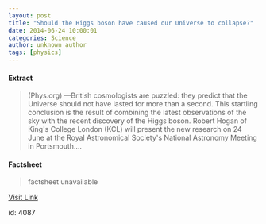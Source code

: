 ```yaml
---
layout: post
title: "Should the Higgs boson have caused our Universe to collapse?"
date: 2014-06-24 10:00:01
categories: Science
author: unknown author
tags: [physics]
---
```



#### Extract
>(Phys.org) —British cosmologists are puzzled: they predict that the Universe should not have lasted for more than a second. This startling conclusion is the result of combining the latest observations of the sky with the recent discovery of the Higgs boson. Robert Hogan of King's College London (KCL) will present the new research on 24 June at the Royal Astronomical Society's National Astronomy Meeting in Portsmouth....

#### Factsheet
>factsheet unavailable

[Visit Link](http://phys.org/news322807315.html)

id:    4087


